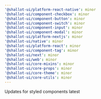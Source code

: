 ```yaml
---
'@shallot-ui/platform-react-native': minor
'@shallot-ui/component-checkbox': minor
'@shallot-ui/component-button': minor
'@shallot-ui/component-switch': minor
'@shallot-ui/component-input': minor
'@shallot-ui/component-modal': minor
'@shallot-ui/platform-nextjs': minor
'@shallot-ui/native': minor
'@shallot-ui/platform-react': minor
'@shallot-ui/component-tag': minor
'@shallot-ui/next': minor
'@shallot-ui/web': minor
'@shallot-ui/core-mixins': minor
'@shallot-ui/core-props': minor
'@shallot-ui/core-theme': minor
'@shallot-ui/core-utils': minor
---
```


Updates for styled components latest

